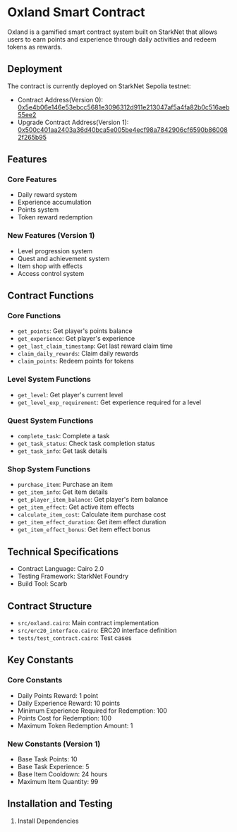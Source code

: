 # Oxland Smart Contract

Oxland is a gamified smart contract system built on StarkNet that allows users to earn points and experience through daily activities and redeem tokens as rewards.

## Deployment

The contract is currently deployed on StarkNet Sepolia testnet:

- Contract Address(Version 0): [0x5e4b06e146e53ebcc5681e3096312d911e213047af5a4fa82b0c516aeb55ee2](https://sepolia.starkscan.co/contract/0x5e4b06e146e53ebcc5681e3096312d911e213047af5a4fa82b0c516aeb55ee2)
- Upgrade Contract Address(Version 1): [0x500c401aa2403a36d40bca5e005be4ecf98a7842906cf6590b860082f265b95](https://sepolia.starkscan.co/contract/0x500c401aa2403a36d40bca5e005be4ecf98a7842906cf6590b860082f265b95)

## Features

### Core Features

- Daily reward system
- Experience accumulation
- Points system
- Token reward redemption

### New Features (Version 1)

- Level progression system
- Quest and achievement system
- Item shop with effects
- Access control system

## Contract Functions

### Core Functions

- `get_points`: Get player's points balance
- `get_experience`: Get player's experience
- `get_last_claim_timestamp`: Get last reward claim time
- `claim_daily_rewards`: Claim daily rewards
- `claim_points`: Redeem points for tokens

### Level System Functions

- `get_level`: Get player's current level
- `get_level_exp_requirement`: Get experience required for a level

### Quest System Functions

- `complete_task`: Complete a task
- `get_task_status`: Check task completion status
- `get_task_info`: Get task details

### Shop System Functions

- `purchase_item`: Purchase an item
- `get_item_info`: Get item details
- `get_player_item_balance`: Get player's item balance
- `get_item_effect`: Get active item effects
- `calculate_item_cost`: Calculate item purchase cost
- `get_item_effect_duration`: Get item effect duration
- `get_item_effect_bonus`: Get item effect bonus

## Technical Specifications

- Contract Language: Cairo 2.0
- Testing Framework: StarkNet Foundry
- Build Tool: Scarb

## Contract Structure

- `src/oxland.cairo`: Main contract implementation
- `src/erc20_interface.cairo`: ERC20 interface definition
- `tests/test_contract.cairo`: Test cases

## Key Constants

### Core Constants

- Daily Points Reward: 1 point
- Daily Experience Reward: 10 points
- Minimum Experience Required for Redemption: 100
- Points Cost for Redemption: 100
- Maximum Token Redemption Amount: 1

### New Constants (Version 1)

- Base Task Points: 10
- Base Task Experience: 5
- Base Item Cooldown: 24 hours
- Maximum Item Quantity: 99

## Installation and Testing

1. Install Dependencies
